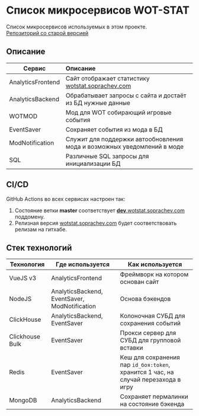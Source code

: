 # Список микросервисов WOT-STAT
Список микросервисов используемых в этом проекте.\
[Репозиторий со старой версией](https://github.com/SoprachevAK/wot-stat/tree/v1.0.0.0) 
## Описание

| Сервис            |  Описание |
| ----------------- | :-------- | 
| AnalyticsFrontend | Сайт отображает статистику [wotstat.soprachev.com](https://dev.wotstat.soprachev.com/) |
| AnalyticsBackend  | Обрабатывает запросы с сайта и достаёт из БД нужные данные |
| WOTMOD            | Мод для WOT собирающий игровые события |
| EventSaver        | Сохраняет события из мода в БД |  
| ModNotification   | Служит для поддержки автообновления мода и возможных уведомлений в моде |
| SQL               | Различные SQL запросы для инициализации БД |

## CI/CD
GitHub Actions во всех сервисах настроен так:
1. Состояние ветки **master** соответствует [**dev**.wotstat.soprachev.com](https://dev.wotstat.soprachev.com/) поддомену.
2. Релизная версия [wotstat.soprachev.com](https://dev.wotstat.soprachev.com/) будет соответствовать релизам на гитхабе.

## Стек технологий
| Технология        |  Где используется                  |  Как используется |
|-|-|-|
| VueJS v3          | AnalyticsFrontend                  | Фреймворк на котором основан сайт |
| NodeJS            | AnalyticsBackend, EventSaver, ModNotification | Основа бэкендов |
| ClickHouse        | AnalyticsBackend, EventSaver       | Колоночная СУБД для сохранения событий |
| Clickhouse Bulk   | EventSaver                         | Прокси сервер для СУБД для групповой вставки |
| Redis             | EventSaver                         | Кеш для сохранения пар `id_боя:token`, хранится 1 час, на случай перезахода в игру |
| MongoDB           | AnalyticsBackend                   | Сохраняет пермалинки на состояние бэкенда |
